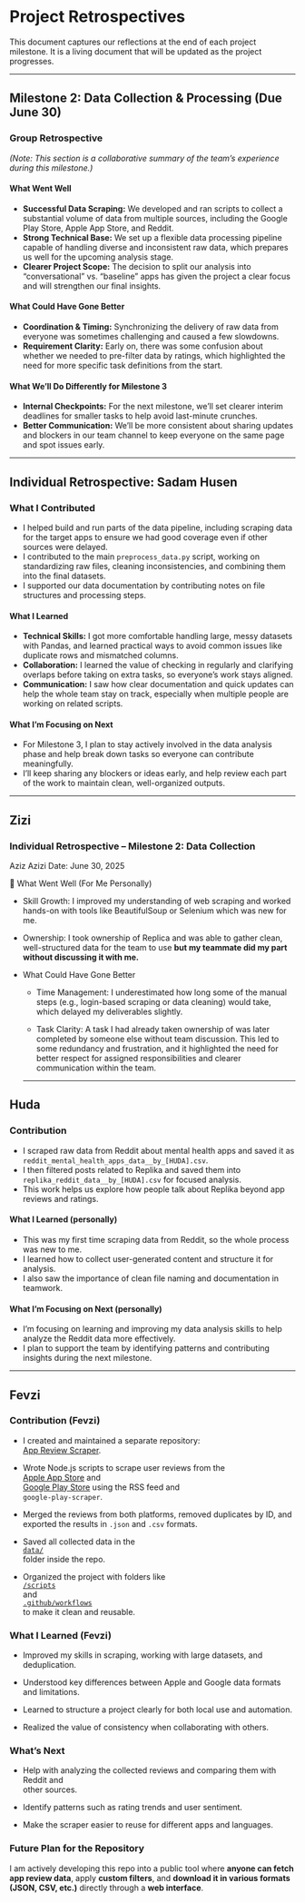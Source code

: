 # Project Retrospectives

This document captures our reflections at the end of each project milestone. It
is a living document that will be updated as the project progresses.

---

## **Milestone 2: Data Collection & Processing (Due June 30)**

### **Group Retrospective**

*(Note: This section is a collaborative summary of the team’s experience
during this milestone.)*

#### What Went Well

- **Successful Data Scraping:** We developed and ran scripts to collect a
substantial volume of data from multiple sources, including the Google Play Store,
Apple App Store, and Reddit.
- **Strong Technical Base:** We set up a flexible data processing pipeline capable
of handling diverse and inconsistent raw data, which prepares us well for the
upcoming analysis stage.
- **Clearer Project Scope:** The decision to split our analysis into “conversational”
vs. “baseline” apps has given the project a clear focus and will strengthen our
final insights.

#### What Could Have Gone Better

- **Coordination & Timing:** Synchronizing the delivery of raw data from everyone
was sometimes challenging and caused a few slowdowns.
- **Requirement Clarity:** Early on, there was some confusion about whether we
needed to pre-filter data by ratings, which highlighted the need for more specific
task definitions from the start.

#### What We’ll Do Differently for Milestone 3

- **Internal Checkpoints:** For the next milestone, we’ll set clearer interim
deadlines for smaller tasks to help avoid last-minute crunches.
- **Better Communication:** We’ll be more consistent about sharing updates and
blockers in our team channel to keep everyone on the same page and spot issues early.

---

## **Individual Retrospective: Sadam Husen**

### What I Contributed

- I helped build and run parts of the data pipeline, including scraping data for
the target apps to ensure we had good coverage even if other sources were delayed.
- I contributed to the main `preprocess_data.py` script, working on standardizing
raw files, cleaning inconsistencies, and combining them into the final datasets.
- I supported our data documentation by contributing notes on file structures and
processing steps.

#### What I Learned

- **Technical Skills:** I got more comfortable handling large, messy datasets
with Pandas, and learned practical ways to avoid common issues like duplicate
rows and mismatched columns.
- **Collaboration:** I learned the value of checking in regularly and clarifying
overlaps before taking on extra tasks, so everyone’s work stays aligned.
- **Communication:** I saw how clear documentation and quick updates can help the
whole team stay on track, especially when multiple people are working on related
scripts.

#### What I’m Focusing on Next

- For Milestone 3, I plan to stay actively involved in the data analysis phase and
help break down tasks so everyone can contribute meaningfully.
- I’ll keep sharing any blockers or ideas early, and help review each part of the
work to maintain clean, well-organized outputs.

---

## **Zizi**

### **Individual Retrospective – Milestone 2: Data Collection**

Aziz Azizi
Date: June 30, 2025

🔹 What Went Well (For Me Personally)

- Skill Growth: I improved my understanding of web scraping and worked hands-on
with tools like BeautifulSoup or Selenium which was new for me.

- Ownership: I took ownership of Replica and was able to
gather clean, well-structured data for the team to use **but my teammate did my
part without discussing it with me.**

- What Could Have Gone Better
  - Time Management: I underestimated how long some of the manual steps (e.g.,
  login-based scraping or data cleaning) would take, which delayed my deliverables
  slightly.

  - Task Clarity: A task I had already taken ownership of was later completed by
  someone else without team discussion. This led to some redundancy and
  frustration, and it highlighted the need for better respect for assigned
  responsibilities and clearer communication within the team.

  ---

## **Huda**

### Contribution

- I scraped raw data from Reddit about mental health apps and saved it as
`reddit_mental_health_apps_data__by_[HUDA].csv`.
- I then filtered posts related to Replika and saved them into
`replika_reddit_data__by_[HUDA].csv` for focused analysis.
- This work helps us explore how people talk about Replika beyond app reviews
and ratings.

#### What I Learned (personally)

- This was my first time scraping data from Reddit, so the whole process was
new to me.
- I learned how to collect user-generated content and structure it for analysis.
- I also saw the importance of clean file naming and documentation in teamwork.

#### What I’m Focusing on Next (personally)

- I’m focusing on learning and improving my data analysis skills to help analyze
the Reddit data more effectively.
- I plan to support the team by identifying patterns and contributing insights
during the next milestone.

---

## **Fevzi**

### Contribution (Fevzi)

- I created and maintained a separate repository:  
  [App Review Scraper](https://github.com/fevziismailsahin/app-review-scraper).

- Wrote Node.js scripts to scrape user reviews from the  
  [Apple App Store](https://apps.apple.com) and  
  [Google Play Store](https://play.google.com) using the RSS feed and  
  `google-play-scraper`.

- Merged the reviews from both platforms, removed duplicates by ID, and  
  exported the results in `.json` and `.csv` formats.

- Saved all collected data in the  
  [`data/`](https://github.com/fevziismailsahin/app-review-scraper/tree/main/data)  
  folder inside the repo.

- Organized the project with folders like  
  [`/scripts`](https://github.com/fevziismailsahin/app-review-scraper/tree/main/scripts)  
  and  
  [`.github/workflows`](https://github.com/fevziismailsahin/app-review-scraper/tree/main/.github/workflows)  
  to make it clean and reusable.

### What I Learned (Fevzi)

- Improved my skills in scraping, working with large datasets, and deduplication.

- Understood key differences between Apple and Google data formats and limitations.

- Learned to structure a project clearly for both local use and automation.

- Realized the value of consistency when collaborating with others.

### What’s Next

- Help with analyzing the collected reviews and comparing them with Reddit and  
  other sources.

- Identify patterns such as rating trends and user sentiment.

- Make the scraper easier to reuse for different apps and languages.

### Future Plan for the Repository

I am actively developing this repo into a public tool where **anyone can fetch app
review data**, apply **custom filters**, and **download it in various formats  
(JSON, CSV, etc.)** directly through a **web interface**.
